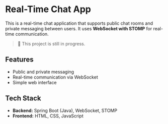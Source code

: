 # Real-Time Chat App

This is a real-time chat application that supports public chat rooms and private messaging between users. It uses **WebSocket with STOMP** for real-time communication.

> 🚧 This project is still in progress.

## Features

- Public and private messaging
- Real-time communication via WebSocket
- Simple web interface

## Tech Stack

- **Backend:** Spring Boot (Java), WebSocket, STOMP
- **Frontend:** HTML, CSS, JavaScript
